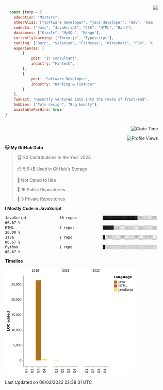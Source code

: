 <p> 
  <img align="right" 
       src="https://media2.giphy.com/media/fAcQ7d1Hnx2XlY6SMe/giphy.webp?cid=ecf05e47a4ikrxauquru0phzjxe4e6rygk4czor1asyzea80&rid=giphy.webp&ct=s" height="150" > 
  </p>
<div align="left">
  
## 
  
```js
  const jtorp = {
    education: "Masters",
    otherAlias: ["software developer", "java developer", "dev", "mama"],
    codesIn: ["Java", "JavaScript", "CSS", "HTML", "Bash"],
    databases: ["Oracle", "MySQL", "Mongo"],
    currentlylearning: ["Three.js", "Typescript"],
    tooling: ["Burp", "Selenium", "FitNesse", "Wireshark", "PS6", "Xd", "Figma"],
    experiences: [
        {
            post: "IT consultant",
            industry: "Fintech",
        },
        {
            post: "Software Developer",
            industry: "Banking & Financer"
        }
    ],
    funFact: "Recently ventured into into the realm of front-end",
    hobbies: ["Tote design", "Bug bounty"],
    availableForHire: true
}
```

##


 <!--START_SECTION:waka-->
<div align="right">

![Code Time](http://img.shields.io/badge/Code%20Time-0%20secs-green)


![Profile Views](http://img.shields.io/badge/Profile%20Views-40-cyan)

</div>



**🐱 My GitHub Data** 

> 🏆 20 Contributions in the Year 2023
 > 
> 📦 5.6 kB Used in GitHub's Storage 
 > 
> 🚫 Not Opted to Hire
 > 
> 📜 16 Public Repositories 
 > 
> 🔑 3 Private Repositories  
 > 
**I Mostly Code in JavaScript** 

```text
JavaScript               10 repos            ████████████████░░░░░░░░░   66.67 % 
HTML                     3 repos             █████░░░░░░░░░░░░░░░░░░░░   20.00 % 
Java                     1 repo              █░░░░░░░░░░░░░░░░░░░░░░░░   06.67 % 
Python                   1 repo              █░░░░░░░░░░░░░░░░░░░░░░░░   06.67 % 

```


**Timeline**

![Chart not found](https://raw.githubusercontent.com/jtorp/jtorp/main/charts/bar_graph.png) 


 Last Updated on 08/02/2023 22:38:31 UTC
<!--END_SECTION:waka-->
